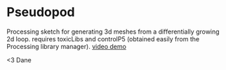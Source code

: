 # Pseudopod
Processing sketch for generating 3d meshes from a differentially growing 2d loop.
requires toxicLibs and controlP5 (obtained easily from the Processing library manager).
[video demo](https://vimeo.com/216306554?activityReferer=1 "Title")

<3 Dane 
